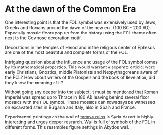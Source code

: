# At the dawn of the Common Era

One interesting point is that the FOL symbol was extensively used by Jews, Greeks and Romans around the dawn of the new era. (100 BC - 200 AD). Especially mosaic floors pop up from the history using the FOL theme often next to the Cownose decoration motif.

Decorations in the temples of Herod and in the religious center of Ephesus are one of the most beautiful and complete forms of the FOL.

Intriguing question about the influence and usage of the FOL symbol comes by its mathematical properties. This would warrant a separate article: were early Christians, Gnostics, middle Platonists and Neopythagoreans aware of the FOL? How about writers of the Gospels and the book of Revelation, did they know the meaning of it?

Without going any deeper into the subject, it must be mentioned that Roman Imperial was spread up to Thrace in 180 AD leaving behind several floor mosaics with the FOL symbol. These mosaics can nowadays be witnessed on excavated sites in Bulgaria and Italy, also in Spain and France.

Experimental paintings on the wall of [temple ruins](https://www.flickr.com/photos/7283893@N05/5230474741/in/faves-48694711@N03/) in Syria desert is highly interesting and urges deeper research. Wall is full of symbols of the FOL in different forms. This resembles figure settings in Abydos wall.